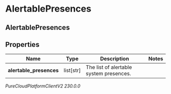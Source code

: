 # AlertablePresences

## AlertablePresences

## Properties

|Name | Type | Description | Notes|
|------------ | ------------- | ------------- | -------------|
| **alertable_presences** | list[str] | The list of alertable system presences. | |



_PureCloudPlatformClientV2 230.0.0_
